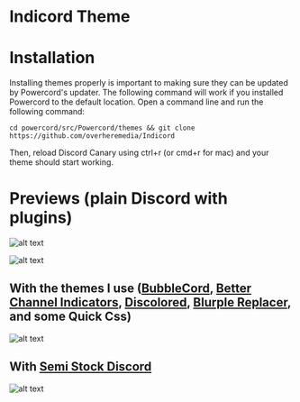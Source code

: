 # Indicord Theme

# Installation

Installing themes properly is important to making sure they can be updated by Powercord's updater. The following command will work if you installed Powercord to the default location. 
Open a command line and run the following command: 

`cd powercord/src/Powercord/themes && git clone https://github.com/overheremedia/Indicord`

Then, reload Discord Canary using ctrl+r (or cmd+r for mac) and your theme should start working.

# Previews (plain Discord with plugins)

![alt text](https://imgshare.io/images/2021/03/13/Untitled---2021-03-11T142046.306.png)

![alt text](https://imgshare.io/images/2021/03/13/image.png)

## With the themes I use ([BubbleCord](https://github.com/doggybootsy/bubblecord), [Better Channel Indicators](https://github.com/Discord-Theme-Addons/modern-channel-indicators), [Discolored](https://github.com/NYRI4/Discolored), [Blurple Replacer](https://github.com/phenom4n4n/blurple-replacer.git), and some Quick Css)

![alt text](https://imgshare.io/images/2021/03/14/imageaabdec7604fc136b.png)

## With [Semi Stock Discord](https://github.com/Fahrenheit/Semi-Stock-Discord)

![alt text](https://user-images.githubusercontent.com/64865142/111084841-d1ae3200-84ea-11eb-9448-988b416f9aa4.png)
